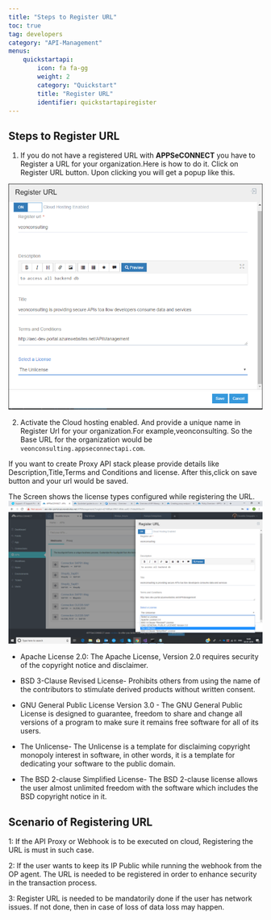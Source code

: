 ```yaml
---
title: "Steps to Register URL"
toc: true
tag: developers
category: "API-Management"
menus: 
    quickstartapi: 
        icon: fa fa-gg
        weight: 2
        category: "Quickstart"
        title: "Register URL" 
        identifier: quickstartapiregister
---
```


## Steps to Register URL

1. If you do not have a registered URL with **APPSeCONNECT** you have to Register a URL for your organization.Here is how to do it.
  Click on Register URL button. Upon clicking you will get a  popup like this.

![Register Url Org](/staticfiles/api-management/media/register-url-org.png)

2. Activate the Cloud hosting enabled. And provide a unique name in Register Url for your organization.For example,veonconsulting.
  So the Base URL for the organization would be `veonconsulting.appseconnectapi.com`.
  
  If you want to create Proxy API stack please provide details like Description,Title,Terms and Conditions and license.
  After this,click on save button and your url would be saved.

 The Screen shows the license types configured while registering the URL.  
![register-url-org1](/staticfiles/api-management/media/register-url-org1.png)

* Apache License 2.0: The Apache License, Version 2.0 requires security of the copyright notice and disclaimer.

* BSD 3-Clause Revised License- Prohibits others from using the name of the contributors to stimulate derived products without written consent.
* GNU General Public License Version 3.0 - The GNU General Public License is designed to guarantee, freedom to share and change all versions of a program to make sure it remains free software for all of its users. 
* The Unlicense- The Unlicense is a template for disclaiming copyright monopoly interest in software, in other words, it is a template for dedicating your software to the public domain.
* The BSD 2-clause Simplified License- The BSD 2-clause license allows the user almost unlimited freedom with the software which includes the BSD copyright notice in it.

## Scenario of Registering URL 

1: If the API Proxy or Webhook is to be executed on cloud, Registering the URL is must in such case.

2: If the user wants to keep its IP Public while running the webhook  from the OP agent. The URL is needed to be registered in order to enhance security in the transaction process. 

3: Register URL is needed to be mandatorily done if the user has network issues. 
If not done, then in case of loss of data loss may happen.
